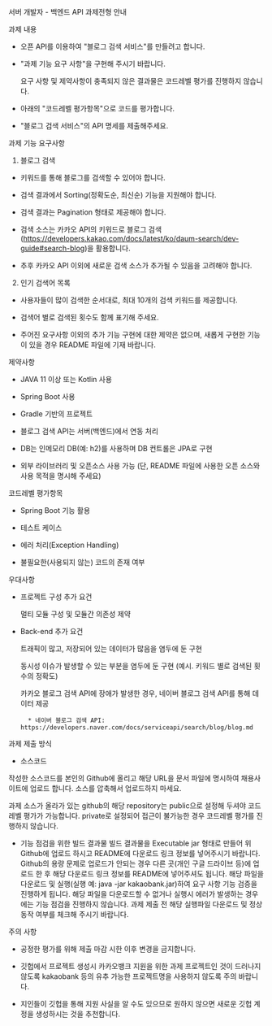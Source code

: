서버 개발자 - 백엔드 API
과제전형 안내



과제 내용

-  오픈 API를 이용하여 "블로그 검색 서비스"를 만들려고 합니다.

- "과제 기능 요구 사항"을 구현해 주시기 바랍니다.

  요구 사항 및 제약사항이 충족되지 않은 결과물은 코드레벨 평가를 진행하지 않습니다.

- 아래의 "코드레벨 평가항목"으로 코드를 평가합니다.

- "블로그 검색 서비스"의 API 명세를 제출해주세요.




과제 기능 요구사항

1. 블로그 검색

- 키워드를 통해 블로그를 검색할 수 있어야 합니다.

- 검색 결과에서 Sorting(정확도순, 최신순) 기능을 지원해야 합니다.

- 검색 결과는 Pagination 형태로 제공해야 합니다.

- 검색 소스는 카카오 API의 키워드로 블로그 검색(https://developers.kakao.com/docs/latest/ko/daum-search/dev-guide#search-blog)을 활용합니다.

- 추후 카카오 API 이외에 새로운 검색 소스가 추가될 수 있음을 고려해야 합니다.



2. 인기 검색어 목록

- 사용자들이 많이 검색한 순서대로, 최대 10개의 검색 키워드를 제공합니다.

- 검색어 별로 검색된 횟수도 함께 표기해 주세요.



* 주어진 요구사항 이외의 추가 기능 구현에 대한 제약은 없으며, 새롭게 구현한 기능이 있을 경우 README 파일에 기재 바랍니다.




제약사항

- JAVA 11 이상 또는 Kotlin 사용

- Spring Boot 사용

- Gradle 기반의 프로젝트

- 블로그 검색 API는 서버(백엔드)에서 연동 처리

- DB는 인메모리 DB(예: h2)를 사용하며 DB 컨트롤은 JPA로 구현

- 외부 라이브러리 및 오픈소스 사용 가능 (단, README 파일에 사용한 오픈 소스와 사용 목적을 명시해 주세요)




코드레벨 평가항목

- Spring Boot 기능 활용

- 테스트 케이스

- 에러 처리(Exception Handling)

- 불필요한(사용되지 않는) 코드의 존재 여부




우대사항

- 프로젝트 구성 추가 요건

  멀티 모듈 구성 및 모듈간 의존성 제약



- Back-end 추가 요건

  트래픽이 많고, 저장되어 있는 데이터가 많음을 염두에 둔 구현

  동시성 이슈가 발생할 수 있는 부분을 염두에 둔 구현 (예시. 키워드 별로 검색된 횟수의 정확도)

  카카오 블로그 검색 API에 장애가 발생한 경우, 네이버 블로그 검색 API를 통해 데이터 제공

        * 네이버 블로그 검색 API: https://developers.naver.com/docs/serviceapi/search/blog/blog.md




과제 제출 방식

- 소스코드

작성한 소스코드를 본인의 Github에 올리고 해당 URL을 문서 파일에 명시하여 채용사이트에 업로드 합니다. 소스를 압축해서 업로드하지 마세요.

과제 소스가 올라가 있는 github의 해당 repository는 public으로 설정해 두셔야 코드레벨 평가가 가능합니다. private로 설정되어 접근이 불가능한 경우 코드레벨 평가를 진행하지 않습니다.



- 기능 점검을 위한 빌드 결과물
  빌드 결과물을 Executable jar 형태로 만들어 위 Github에 업로드 하시고 README에 다운로드 링크 정보를 넣어주시기 바랍니다. Github의 용량 문제로 업로드가 안되는 경우 다른 곳(개인 구글 드라이브 등)에 업로드 한 후 해당 다운로드 링크 정보를 README에 넣어주셔도 됩니다.
  해당 파일을 다운로드 및 실행(실행 예: java -jar kakaobank.jar)하여 요구 사항 기능 검증을 진행하게 됩니다. 해당 파일을 다운로드할 수 없거나 실행시 에러가 발생하는 경우에는 기능 점검을 진행하지 않습니다. 과제 제출 전 해당 실행파일 다운로드 및 정상 동작 여부를 체크해 주시기 바랍니다.



주의 사항

- 공정한 평가를 위해 제출 마감 시한 이후 변경을 금지합니다.

- 깃헙에서 프로젝트 생성시 카카오뱅크 지원을 위한 과제 프로젝트인 것이 드러나지 않도록 kakaobank 등의 유추 가능한 프로젝트명을 사용하지 않도록 주의 바랍니다.

- 지인들이 깃헙을 통해 지원 사실을 알 수도 있으므로 원하지 않으면 새로운 깃헙 계정을 생성하시는 것을 추천합니다.